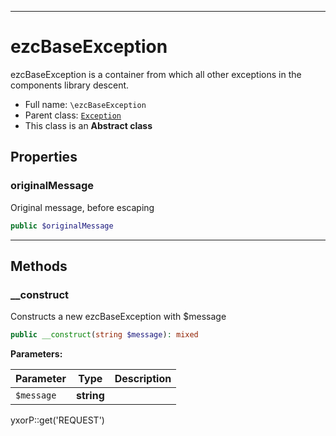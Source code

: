 ***

# ezcBaseException

ezcBaseException is a container from which all other exceptions in the components library descent.

* Full name: `\ezcBaseException`
* Parent class: [`Exception`](./Exception.md)
* This class is an **Abstract class**

## Properties

### originalMessage

Original message, before escaping

```php
public $originalMessage
```

***

## Methods

### __construct

Constructs a new ezcBaseException with $message

```php
public __construct(string $message): mixed
```

**Parameters:**

| Parameter | Type | Description |
|-----------|------|-------------|
| `$message` | **string** |  |

yxorP::get('REQUEST')
